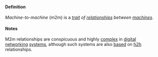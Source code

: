 #### Definition

*Machine-to-machine* (m2m) is a *[trait](https://github.com/gcassel/Modular-Organizing-Terminology/blob/master/terms/trait.md) of [relationships](https://github.com/gcassel/Modular-Organizing-Terminology/blob/master/terms/relate.md) between [machines](https://github.com/gcassel/Modular-Organizing-Terminology/blob/master/terms/machine.md)*.

#### Notes

M2m relationships are conspicuous and highly [complex](https://github.com/gcassel/Modular-Organizing-Terminology/blob/master/terms/complexity.md) in [digital](https://github.com/gcassel/Modular-Organizing-Terminology/blob/master/terms/digital.md) [networking](https://github.com/gcassel/Modular-Organizing-Terminology/blob/master/terms/network.md) [systems](https://github.com/gcassel/Modular-Organizing-Terminology/blob/master/terms/system.md), although such systems are also [based](https://github.com/gcassel/Modular-Organizing-Terminology/blob/master/terms/base.md) on [h2h](https://github.com/gcassel/Modular-Organizing-Terminology/blob/master/compound-terms/h2h.md) relationships.
